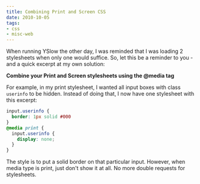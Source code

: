 ```yaml
---
title: Combining Print and Screen CSS
date: 2010-10-05
tags:
- css
- misc-web
---
```

When running YSlow the other day, I was reminded that I was loading 2 stylesheets when only one would suffice.  So, let this be a reminder to you - and a quick excerpt at my own solution:

<!--more-->

**Combine your Print and Screen stylesheets using the @media tag**

For example, in my print stylesheet, I wanted all input boxes with class `userinfo` to be hidden.  Instead of doing that, I now have one stylesheet with this excerpt:

```css
input.userinfo {
  border: 1px solid #000
}
@media print {
  input.userinfo {
    display: none;
  }
}
```

The style is to put a solid border on that particular input.  However, when media type is print, just don't show it at all.  No more double requests for stylesheets.
